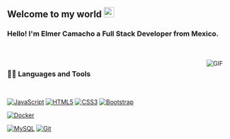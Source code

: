 

    
## Welcome to my world <img src="https://github.com/TheDudeThatCode/TheDudeThatCode/blob/master/Assets/Earth.gif" width="24px">

### Hello! I'm Elmer Camacho a Full Stack Developer from Mexico.




<br />
<br />

  <img align="right" alt="GIF" src="https://media.giphy.com/media/836HiJc7pgzy8iNXCn/giphy.gif" />
  
### 👨‍💻 Languages and Tools

<br />

[![JavaScript](https://img.shields.io/badge/-JavaScript-black?style=flat&logo=javascript&link=https://github.com/BRdhanani)]()
[![HTML5](https://img.shields.io/badge/-HTML5-E34F26?style=flat&logo=html5&logoColor=white&link=https://github.com/BRdhanani)]()
[![CSS3](https://img.shields.io/badge/-CSS3-1572B6?style=flat&logo=css3&link=https://github.com/BRdhanani)]()
[![Bootstrap](https://img.shields.io/badge/-Bootstrap-563D7C?style=flat&logo=bootstrap&link=https://github.com/BRdhanani)]()

[![Docker](https://img.shields.io/badge/-Docker-black?style=flat&logo=docker&link=https://github.com/BRdhanani)]()

[![MySQL](https://img.shields.io/badge/-MySQL-black?style=flat&logo=mysql&link=https://github.com/BRdhanani)]()
[![Git](https://img.shields.io/badge/-Git-black?style=flat&logo=git&link=https://github.com/BRdhanani)]()



